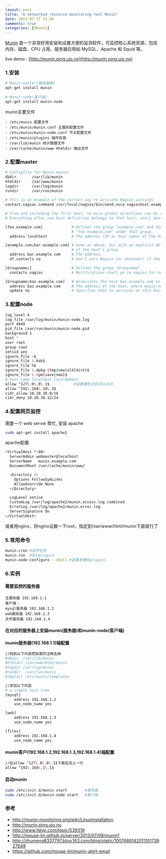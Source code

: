 ```yaml
---
layout: post
title: "A networked resource monitoring tool Munin"
date: 2013-07-17 21:50
comments: true
categories: [Ubuntu]
---
```


[Munin](http://munin-monitoring.org) 是一个非常好用安装和设置方便的监测软件，可监控核心系统资源，包括内存、磁盘、CPU 占用、服务器应用如 MySQL、Apache 和 Squid 等。

live demo : [http://munin.ping.uio.no](http://munin.ping.uio.no)

### 1.安装
```sh
# Munin master(服务器端)
apt-get install munin  
  
# Munin node(客户端)
apt-get install munin-node  
```

<!-- more -->

munin主要文件
```
- /etc/munin 配置文件
- /etc/munin/munin.conf 主服务配置文件
- /etc/munin/munin-node.conf 节点配置文件
- /etc/munin/plugins 插件存放
- /var/lib/munin 统计数据文件
- /var/cache/munin/www Htmldir 输出文件
```

### 2.配置master
```sh /etc/munin.conf
# Configfile for Munin master  
dbdir       /var/lib/munin
htmldir     /var/www/munin
logdir      /var/log/munin
rundir      /var/run/munin
  
# This is an example of the correct way to activate Nagios warnings
contact.nagios.command /usr/local/nagios/bin/send_nsca nagioshost.example.com -c /usr/local/nagios/etc/send_nsca.cfg -to 60

# From and including the first host, no more global directives can be defined.
# Everything after one host definition belongs to that host, until another host definition is found.

[foo.example.com]             # Defines the group "example.com" and then
                              # "foo.example.com" under that group.
  address localhost           # The address (IP or host name) of the host, where munin-node is running.

[example.com;bar.example.com] # Same as above, but with an explicit definition.
                              # of the host's group.
  address bar.example.com     # The address.
  df.contacts no              # Don't warn Nagios (or whatever) if the 'df' plugin exceed warning values.

[Groupname;]                  # Defines the group "Groupname"
  contacts nagios             # Notifications shall go to nagios for hosts in this group

[Groupname;baz.example.com]   # Associates the host baz.example.com to this group
  address baz.example.com     # The address of the host, where munin-node is running.
  update no                   # Specifies that no services on this host should be updated by munin-update
```

### 3.配置node
```sh /etc/munin-node.conf
log_level 4
log_file /var/log/munin/munin-node.log
port 4949
pid_file /var/run/munin/munin-node.pid
background 1
host *
user root
group root
setsid yes
ignore_file ~$
ignore_file \.bak$
ignore_file %$
ignore_file \.dpkg-(tmp|new|old|dist)$
ignore_file \.rpm(save|new)$
# host_name localhost.localdomain
allow ^127\.0\.0\.1$           #设置哪些主机可以访问
allow ^192\.168\.10\.3$
cidr_allow 10.20.30.0/16
cidr_deny 10.10.30.12/24
```

### 4.配置网页监控
需要一个 web servie 帮忙, 安装 apache
```sh
sudo apt-get install apache2
```
apache配置
```sh /etc/apache2/sites-available/default
<VirtualHost *:80>
  ServerAdmin webmaster@localhost
  ServerName   munin.example.com
  DocumentRoot /var/cache/munin/www/

  <Directory />
    Options FollowSymLinks
    AllowOverride None
  </Directory>

  LogLevel notice
  CustomLog /var/log/apache2/munin.access.log combined
  ErrorLog /var/log/apache2/munin.error.log
  ServerSignature On
</VirtualHost>
```
或者用nginx，将nginx设置一下root，指定到/var/www/html/munin下面就行了

### 5.常用命令
```sh
munin-cron #定时任务
munin-run  #执行plugins
munin-node-configure --shell #查看有哪些plugins
```

### 6.实例
#### 需要监控的服务器
```
主服务器 192.168.1.1
客户端：
mysql服务器 192.168.1.2
web服务器 192.168.1.3
文件服务器 192.168.1.4
```
#### 在对应的服务器上安装munin(服务器)和munin-node(客户端)

#### munin服务器(192.168.1.1)端配置
```sh /etc/munin/munin.conf
//找到以下内容把前面的注释去掉
#dbdir  /var/lib/munin
#htmldir /var/www/html/munin
#logdir /var/log/munin
#rundir  /var/run/munin
#tmpldir /etc/munin/templates

//添加以下内容
# a simple host tree
[mysql]
    address 192.168.1.2
    use_node_name yes

[web]
    address 192.168.1.3
    use_node_name yes

[files]
    address 192.168.1.4
    use_node_name yes
```
#### munin客户(192.168.1.2,192.168.1.3,192.168.1.4)端配置
```sh /etc/munin/munin-node.conf
//在allow ^127\.0\.0\.1$下面在加上一行
allow ^192\.168\.1\.1$
```
#### 启动munin
```sh
sudo /etc/init.d/munin start        #服务器
sudo /etc/init.d/munin-node start   #客户端
```

### 参考
* http://munin-monitoring.org/wiki/LinuxInstallation
* http://munin.ping.uio.no
* http://www.iteye.com/topic/539319
* http://mouse-lin.github.io/server/2013/07/08/munin1
* http://zhumeng8337797.blog.163.com/blog/static/100768914201110173927649
* https://github.com/mouse-lin/munin-alert-email
